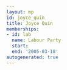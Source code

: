 ```yaml
---
layout: mp
id: joyce_quin
title: Joyce Quin
memberships:
- id: lab
  name: Labour Party
  start: 
  end: '2005-03-18'
autogenerated: true
---
```

